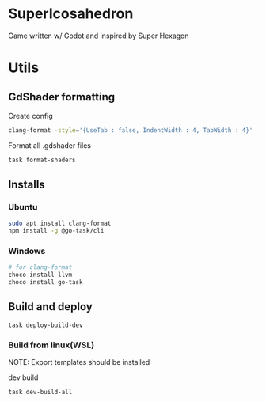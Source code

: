 # SuperIcosahedron

Game written w/ Godot and inspired by Super Hexagon

# Utils

## GdShader formatting

Create config

```sh
clang-format -style='{UseTab : false, IndentWidth : 4, TabWidth : 4}' -dump-config > .clang-format
```

Format all .gdshader files

```sh
task format-shaders
```

## Installs

### Ubuntu

```sh
sudo apt install clang-format
npm install -g @go-task/cli
```

### Windows

```sh
# for clang-format
choco install llvm
choco install go-task
```

## Build and deploy

    task deploy-build-dev

### Build from linux(WSL)

NOTE: Export templates should be installed

dev build

    task dev-build-all
